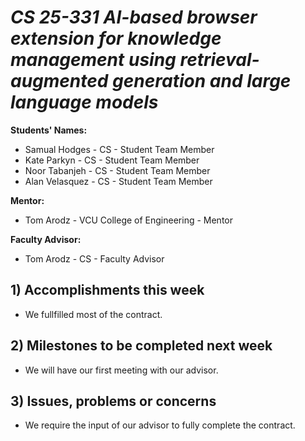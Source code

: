 # *CS 25-331 AI-based browser extension for knowledge management using retrieval-augmented generation and large language models*

**Students' Names:**
   - Samual Hodges - CS - Student Team Member
   - Kate Parkyn - CS - Student Team Member
   - Noor Tabanjeh - CS - Student Team Member
   - Alan Velasquez - CS - Student Team Member

**Mentor:**
   - Tom Arodz  - VCU College of Engineering - Mentor

**Faculty Advisor:**
   - Tom Arodz - CS - Faculty Advisor

## 1) Accomplishments this week ##
   - We fullfilled most of the contract.

## 2) Milestones to be completed next week ##
   - We will have our first meeting with our advisor.

## 3) Issues, problems or concerns ##
   - We require the input of our advisor to fully complete the contract.
   


